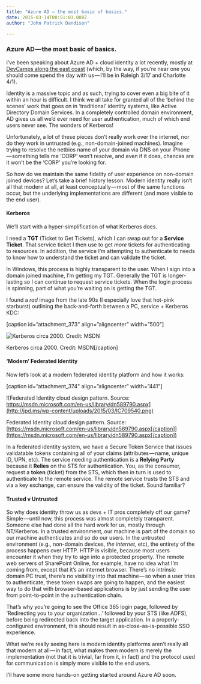 ```yaml
---
title: "Azure AD — the most basic of basics."
date: 2015-03-14T00:51:03.000Z
author: "John Patrick Dandison"

---
```


### Azure AD — the most basic of basics.

I’ve been speaking about Azure AD + cloud identity a lot recently, mostly at [DevCamps along the east coast](https://msdn.microsoft.com/en-us/clouddevcamps.aspx) (which, by the way, if you’re near one you should come spend the day with us — I’ll be in Raleigh 3/17 and Charlotte 4/1).

Identity is a massive topic and as such, trying to cover even a big bite of it within an hour is difficult. I think we all take for granted all of the ‘behind the scenes’ work that goes on in ‘traditional’ identity systems, like Active Directory Domain Services. In a completely controlled domain environment, AD gives us all we’d ever need for user authentication, much of which end users never see. The wonders of Kerberos!

Unfortunately, a lot of these pieces don’t really work over the internet, nor do they work in untrusted (e.g., non-domain-joined machines). Imagine trying to resolve the netbios name of your domain via DNS on your iPhone — something tells me ‘CORP’ won’t resolve, and even if it does, chances are it won’t be the ‘CORP’ you’re looking for.

So how do we maintain the same fidelity of user experience on non-domain joined devices? Let’s take a brief history lesson. Modern identity really isn’t all that modern at all, at least conceptually — most of the same functions occur, but the underlying implementations are different (and more visible to the end user).

#### Kerberos

We’ll start with a hyper-simplification of what Kerberos does.

I need a **TGT** (Ticket to Get Tickets), which I can swap out for a **Service Ticket**. That service ticket I then use to get _more_ tickets for authenticating to resources. In addition, the service I’m attempting to authenticate to needs to know how to understand the ticket and can validate the ticket.

In Windows, this process is highly transparent to the user. When I sign into a domain joined machine, I’m getting my TGT. Generally the TGT is longer-lasting so I can continue to request service tickets. When the login process is spinning, part of what you’re waiting on is getting the TGT.

I found a _rad_ image from the late 90s (I especially love that hot-pink starburst) outlining the back-and-forth between a PC, service + Kerberos KDC:

[caption id=”attachment_373&#34; align=”aligncenter” width=”500&#34;]




![Kerberos circa 2000. Credit: MSDN](http://jpd.ms/wp-content/uploads/2015/03/Bb742516.kerb01_biglen-us.gif)



Kerberos circa 2000. Credit: MSDN[/caption]

#### ‘Modern’ Federated Identity

Now let’s look at a modern federated identity platform and how it works:

[caption id=”attachment_374&#34; align=”aligncenter” width=”441&#34;]




![Federated Identity cloud design pattern. Source: https://msdn.microsoft.com/en-us/library/dn589790.aspx](http://jpd.ms/wp-content/uploads/2015/03/IC709540.png)



Federated Identity cloud design pattern. Source: [https://msdn.microsoft.com/en-us/library/dn589790.aspx[/caption]](https://msdn.microsoft.com/en-us/library/dn589790.aspx[/caption])

In a federated identity system, we have a Secure Token Service that issues validatable tokens containing all of your claims (attributes — name, unique ID, UPN, etc). The service needing authentication is a **Relying Party** because it **Relies** on the STS for authentication. You, as the consumer, request a **token** (ticket) from the STS, which then in turn is used to authenticate to the remote service. The remote service trusts the STS and via a key exchange, can ensure the validity of the ticket. Sound familiar?

#### Trusted v Untrusted

So why does identity throw us as devs + IT pros completely off our game? Simple — until now, this process was almost completely transparent. Someone else had done all the hard work for us, mostly through NT/Kerberos. In a trusted environment, our machine is part of the domain so our machine authenticates and so do our users. In the untrusted environment (e.g., non-domain devices, _the internet,_ etc), the entirety of the process happens over HTTP. HTTP is visible, because most users encounter it when they try to sign into a protected property. The remote web servers of SharePoint Online, for example, have no idea what I’m coming from, except that it’s an internet browser. There’s no intrinsic domain PC trust, there’s no visibility into that machine — so when a user tries to authenticate, these token swaps are going to happen, and the easiest way to do that with browser-based applications is by just sending the user from point-to-point in the authentication chain.

That’s why you’re going to see the Office 365 login page, followed by ‘Redirecting you to your organization…’ followed by your STS (like ADFS), before being redirected back into the target application. In a properly-configured environment, this should result in as-close-as-is-possible SSO experience.

What we’re really seeing here is modern identity platforms aren’t really all that modern at all — in fact, what makes them modern is merely the implementation (not that it is trivial, far from it, in fact) and the protocol used for communication is simply more visible to the end users.

I’ll have some more hands-on getting started around Azure AD soon.

